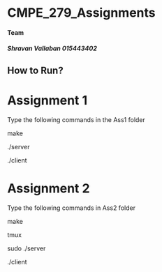 # CMPE_279_Assignments

#### Team
##### Shravan Vallaban 015443402

## How to Run?

# Assignment 1
Type the following commands in the Ass1 folder

make

./server

./client

# Assignment 2
Type the following commands in Ass2 folder

make

tmux

sudo ./server

./client

